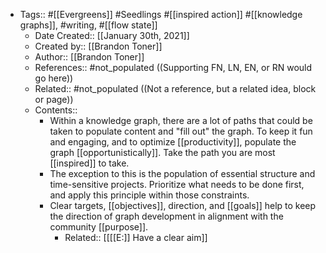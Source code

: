 - Tags:: #[[Evergreens]] #Seedlings #[[inspired action]] #[[knowledge graphs]], #writing, #[[flow state]]
    - Date Created:: [[January 30th, 2021]] 
    - Created by:: [[Brandon Toner]]
    - Author::  [[Brandon Toner]]
    - References:: #not_populated ((Supporting FN, LN, EN, or RN would go here))
    - Related:: #not_populated ((Not a reference, but a related idea, block or page))
    - Contents:: 
        - Within a knowledge graph, there are a lot of paths that could be taken to populate content and "fill out" the graph. To keep it fun and engaging, and to optimize [[productivity]], populate the graph [[opportunistically]]. Take the path you are most [[inspired]] to take.
        - The exception to this is the population of essential structure and time-sensitive projects. Prioritize what needs to be done first, and apply this principle within those constraints. 
        - Clear targets, [[objectives]], direction, and [[goals]] help to keep the direction of graph development in alignment with the community [[purpose]].
            - Related:: [[[[E:]] Have a clear aim]]
